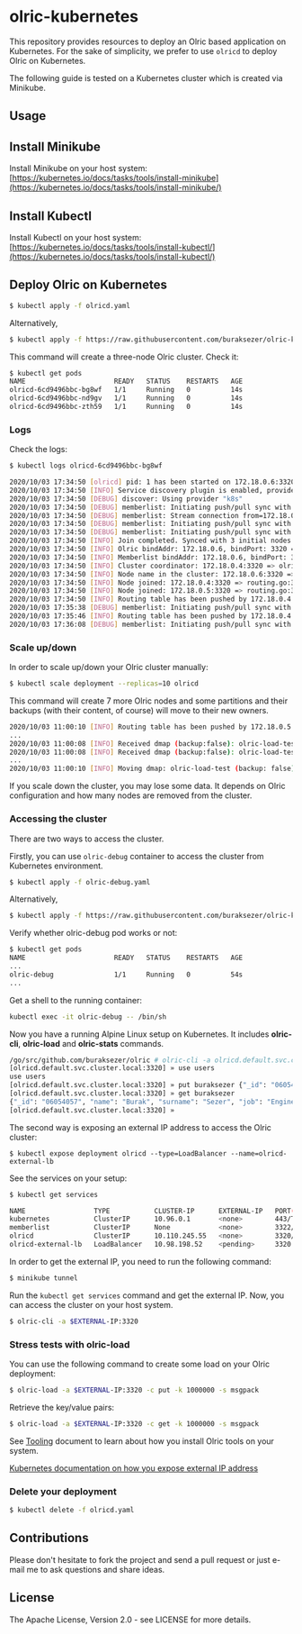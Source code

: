 # olric-kubernetes

This repository provides resources to deploy an Olric based application on Kubernetes. For the sake of simplicity, 
we prefer to use `olricd` to deploy Olric on Kubernetes.

The following guide is tested on a Kubernetes cluster which is created via Minikube.

## Usage

## Install Minikube

Install Minikube on your host system: [https://kubernetes.io/docs/tasks/tools/install-minikube](https://kubernetes.io/docs/tasks/tools/install-minikube/)

## Install Kubectl

Install Kubectl on your host system: [https://kubernetes.io/docs/tasks/tools/install-kubectl/](https://kubernetes.io/docs/tasks/tools/install-kubectl/)

## Deploy Olric on Kubernetes

```bash
$ kubectl apply -f olricd.yaml
```

Alternatively, 

```bash
$ kubectl apply -f https://raw.githubusercontent.com/buraksezer/olric-kubernetes/master/olricd.yaml
```

This command will create a three-node Olric cluster. Check it:

```bash
$ kubectl get pods
NAME                      READY   STATUS    RESTARTS   AGE
olricd-6cd9496bbc-bg8wf   1/1     Running   0          14s
olricd-6cd9496bbc-nd9gv   1/1     Running   0          14s
olricd-6cd9496bbc-zth59   1/1     Running   0          14s
```

### Logs

Check the logs:

```bash
$ kubectl logs olricd-6cd9496bbc-bg8wf

2020/10/03 17:34:50 [olricd] pid: 1 has been started on 172.18.0.6:3320
2020/10/03 17:34:50 [INFO] Service discovery plugin is enabled, provider: k8s
2020/10/03 17:34:50 [DEBUG] discover: Using provider "k8s"
2020/10/03 17:34:50 [DEBUG] memberlist: Initiating push/pull sync with: 172.18.0.6:3322
2020/10/03 17:34:50 [DEBUG] memberlist: Stream connection from=172.18.0.6:45462
2020/10/03 17:34:50 [DEBUG] memberlist: Initiating push/pull sync with: 172.18.0.5:3322
2020/10/03 17:34:50 [DEBUG] memberlist: Initiating push/pull sync with: 172.18.0.4:3322
2020/10/03 17:34:50 [INFO] Join completed. Synced with 3 initial nodes => olric.go:306
2020/10/03 17:34:50 [INFO] Olric bindAddr: 172.18.0.6, bindPort: 3320 => olric.go:378
2020/10/03 17:34:50 [INFO] Memberlist bindAddr: 172.18.0.6, bindPort: 3322 => olric.go:386
2020/10/03 17:34:50 [INFO] Cluster coordinator: 172.18.0.4:3320 => olric.go:390
2020/10/03 17:34:50 [INFO] Node name in the cluster: 172.18.0.6:3320 => olric.go:603
2020/10/03 17:34:50 [INFO] Node joined: 172.18.0.4:3320 => routing.go:364
2020/10/03 17:34:50 [INFO] Node joined: 172.18.0.5:3320 => routing.go:364
2020/10/03 17:34:50 [INFO] Routing table has been pushed by 172.18.0.4:3320 => routing.go:504
2020/10/03 17:35:38 [DEBUG] memberlist: Initiating push/pull sync with: 172.18.0.5:3322
2020/10/03 17:35:46 [INFO] Routing table has been pushed by 172.18.0.4:3320 => routing.go:504
2020/10/03 17:36:08 [DEBUG] memberlist: Initiating push/pull sync with: 172.18.0.5:3322
```

### Scale up/down

In order to scale up/down your Olric cluster manually:

```bash
$ kubectl scale deployment --replicas=10 olricd
```

This command will create 7 more Olric nodes and some partitions and their backups (with their content, of course) will move to their new owners.

```bash
2020/10/03 11:00:10 [INFO] Routing table has been pushed by 172.18.0.5:3320 => routing.go:504
...
2020/10/03 11:00:08 [INFO] Received dmap (backup:false): olric-load-test on PartID: 242 => rebalancer.go:305
2020/10/03 11:00:08 [INFO] Received dmap (backup:false): olric-load-test on PartID: 266 => rebalancer.go:305
...
2020/10/03 11:00:10 [INFO] Moving dmap: olric-load-test (backup: false) on PartID: 157 to 172.18.0.12:3320 => rebalancer.go:174
```

If you scale down the cluster, you may lose some data. It depends on Olric configuration and how many nodes are removed from the cluster.

### Accessing the cluster

There are two ways to access the cluster.

Firstly, you can use `olric-debug` container to access the cluster from Kubernetes environment. 

```bash
$ kubectl apply -f olric-debug.yaml
```

Alternatively,

```bash
$ kubectl apply -f https://raw.githubusercontent.com/buraksezer/olric-kubernetes/master/olric-debug.yaml
```


Verify whether olric-debug pod works or not:

```bash
$ kubectl get pods
NAME                      READY   STATUS    RESTARTS   AGE
...
olric-debug               1/1     Running   0          54s
...
```

Get a shell to the running container:

```bash
kubectl exec -it olric-debug -- /bin/sh
```

Now you have a running Alpine Linux setup on Kubernetes. It includes **olric-cli**, **olric-load** and **olric-stats** commands.

```bash
/go/src/github.com/buraksezer/olric # olric-cli -a olricd.default.svc.cluster.local:3320
[olricd.default.svc.cluster.local:3320] » use users
use users
[olricd.default.svc.cluster.local:3320] » put buraksezer {"_id": "06054057", "name": "Burak", "surname": "Sezer", "job": "Engineer"}
[olricd.default.svc.cluster.local:3320] » get buraksezer
{"_id": "06054057", "name": "Burak", "surname": "Sezer", "job": "Engineer"}
[olricd.default.svc.cluster.local:3320] »
```

The second way is exposing an external IP address to access the Olric cluster:

```
$ kubectl expose deployment olricd --type=LoadBalancer --name=olricd-external-lb
```

See the services on your setup:

```bash
$ kubectl get services

NAME                 TYPE           CLUSTER-IP      EXTERNAL-IP   PORT(S)                         AGE
kubernetes           ClusterIP      10.96.0.1       <none>        443/TCP                         2d
memberlist           ClusterIP      None            <none>        3322/TCP                        15m
olricd               ClusterIP      10.110.245.55   <none>        3320/TCP                        15m
olricd-external-lb   LoadBalancer   10.98.198.52    <pending>     3320:31429/TCP,3322:32681/TCP   7h36m
```

In order to get the external IP, you need to run the following command:

```bash
$ minikube tunnel
```

Run the `kubectl get services` command and get the external IP. Now, you can access the cluster on your host system.

```bash
$ olric-cli -a $EXTERNAL-IP:3320
```

### Stress tests with olric-load

You can use the following command to create some load on your Olric deployment:

```bash
$ olric-load -a $EXTERNAL-IP:3320 -c put -k 1000000 -s msgpack
```

Retrieve the key/value pairs:

```bash
$ olric-load -a $EXTERNAL-IP:3320 -c get -k 1000000 -s msgpack
```

See [Tooling](https://github.com/buraksezer/olric#tooling) document to learn about how you install Olric tools on your system.

[Kubernetes documentation on how you expose external IP address](https://kubernetes.io/docs/tutorials/stateless-application/expose-external-ip-address/)

### Delete your deployment

```bash
$ kubectl delete -f olricd.yaml
```

## Contributions

Please don't hesitate to fork the project and send a pull request or just e-mail me to ask questions and share ideas.

## License

The Apache License, Version 2.0 - see LICENSE for more details.
